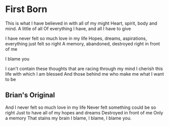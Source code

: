 First Born
==========

This is what I have believed in with all of my might
Heart, spirit, body and mind. A little of all
Of everything I have, and all I have to give

I have never felt so much love in my life
Hopes, dreams, aspirations, everything just felt so right
A memory, abandoned, destroyed right in front of me

I blame you

I can't contain these thoughts that are racing through my mind
I cherish this life with which I am blessed
And those behind me who make me what I want to be


Brian's Original
----------------

And I never felt so much love in my life
Never felt something could be so right
Just to have all of my hopes and dreams
Destroyed in front of me
Only a memory
That stains my brain
I blame, I blame, I blame you.
